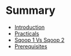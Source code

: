 # Summary

* [Introduction](README.md)
* [Practicals](practicals.md)
* [Sqoop 1 Vs Sqoop 2](sqoop-1-vs-sqoop-2.md)
* [Prerequisites](prerequisites.md)

